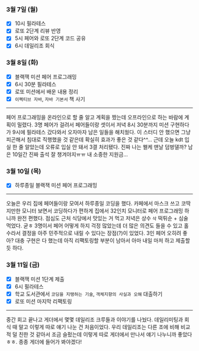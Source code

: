 ### 3월 7일 (월)
- [x] 10시 필라테스
- [x] 로또 2단계 리뷰 반영
- [x] 5시 페어와 로또 2단계 코드 공유
- [x] 6시 데일리조 회식

### 3월 8일 (화)
- [x] 블랙잭 미션 페어 프로그래밍
- [x] 6시 30분 필라테스
- [x] 로또 미션에서 배운 내용 정리
- [x] `이펙티브 자바`, `자바 기본서` 책 사기
---
페어 프로그래밍을 온라인으로 할 줄 알고 계획을 짰는데 오프라인으로 하는 바람에 계획이 밀렸다.
3명 페어가 걸려서 페어들이랑 셋이서 저녁 8시 30분까지 미션 구현하다가 9시에 필라테스 갔다와서 오자마자 남은 일들을 해치웠다.
이 스터디 안 했으면 그냥 피곤해서 침대로 직행했을 것 같은데 확실히 효과가 좋은 것 같다^^... 
근데 오늘 kdt 입실 한 줄 알았는데 오류로 입실 안 돼서 3결 처리됐다. 진짜 나는 왤케 맨날 덤벙댈까? 남은 10일간 진짜 출석 잘 챙겨야지ㅠㅠ 내 소중한 지원금... 

### 3월 10일 (목)
- [x] 하루종일 블랙잭 미션 페어 프로그래밍
---
오늘은 우리 집에 페어들이랑 모여서 하루종일 코딩을 했다.
카페에서 마스크 쓰고 코딱지만한 모니터 보면서 코딩하다가 편하게 집에서 32인치 모니터로 페어 프로그래밍 하니까 완전 편했다.
점심도 근처 식당에서 맛있는 거 먹고 저녁은 상수 `삭` 떡튀순 + 심술 먹었다. 굳ㅎ
3명이서 페어 어떻게 하지 걱정 많았는데 더 많은 의견도 들을 수 있고 홀수라서 결정을 아주 민주적으로 내릴 수 있다는 장점(?)이 있었다. 3인 페어 오히려 좋아?
대충 구현은 다 했는데 아직 리팩토링할 부분이 남아서 아마 내일 마저 하고 제출할 듯 하다.

### 3월 11일 (금)
- [x] 블랙잭 미션 1단계 제출
- [x] 6시 필라테스
- [x] 학교 도서관에서 `코딩을 지탱하는 기술`, `객체지향의 사실과 오해` 대출하기
- [x] 로또 미션 마지막 리팩토링
---
중간 회고 끝나고 게더에서 몇몇 데일리조 크루들과 이야기를 나눴다. 데일리미팅과 회식 때 말고 이렇게 따로 얘기 나눈 건 처음이었다.
우리 데일리조는 다른 조에 비해 비교적 덜 친한 것 같아서 조금 슬펐는데 이렇게 따로 게더에서 만나서 얘기 나누니까 좋았다ㅎㅎ.
종종 게더에 들어가 봐야겠다!